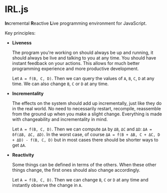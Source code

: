 # IRL.js
**In**cremental **R**eactive **L**ive programming environment for JavaScript.

Key principles:

  - **Liveness**

    The program you're working on should always be up and running, it should always be
    live and talking to you at any time. You should have instant feedback on your
    actions. This allows for much better programming experience and more productive
    development.

    Let `A = f(B, C, D)`. Then we can query the values of `A`, `B`, `C`, `D` at any time.
    We can also change `B`, `C` or `D` at any time.

  - **Incrementality**

    The effects on the system should add up incrementally, just like they do in the real
    world. No need to necessarily restart, recompile, reassemble from the ground up when
    you make a slight change. Everything is made with changeability and incrementality in
    mind.

    Let `A = f(B, C, D)`. Then we can compute `ΔA` by `ΔB`, `ΔC` and `ΔD`: `ΔA = δf(ΔB, ΔC, ΔD)`.
    In the worst case, of course `ΔA = f(B + ΔB, C + ΔC, D + ΔD) - f(B, C, D)` but in most
    cases there should be shorter ways to get `ΔA`.

  - **Reactivity**

    Some things can be defined in terms of the others. When these other things change, the
    first ones should also change accordingly.

    Let `A = f(B, C, D)`. Then we can change `B`, `C` or `D` at any time and instantly
    observe the change in `A`.
